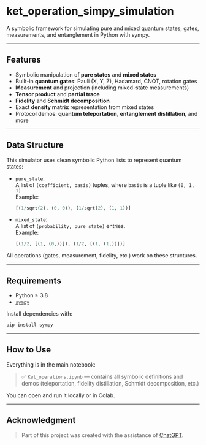 # ket_operation_simpy_simulation
A symbolic framework for simulating pure and mixed quantum states, gates, measurements, and entanglement in Python with sympy.

---

## Features

- Symbolic manipulation of **pure states** and **mixed states**
- Built-in **quantum gates**: Pauli (X, Y, Z), Hadamard, CNOT, rotation gates
- **Measurement** and projection (including mixed-state measurements)
- **Tensor product** and **partial trace**
- **Fidelity** and **Schmidt decomposition**
- Exact **density matrix** representation from mixed states
- Protocol demos: **quantum teleportation**, **entanglement distillation**, and more

---

## Data Structure

This simulator uses clean symbolic Python lists to represent quantum states:

- `pure_state`:  
  A list of `(coefficient, basis)` tuples, where `basis` is a tuple like `(0, 1, 1)`  
  Example:  
  ```python
  [(1/sqrt(2), (0, 0)), (1/sqrt(2), (1, 1))]
  ```

- `mixed_state`:  
  A list of `(probability, pure_state)` entries.  
  Example:  
  ```python
  [(1/2, [(1, (0,))]), (1/2, [(1, (1,))])]
  ```

All operations (gates, measurement, fidelity, etc.) work on these structures.

---

## Requirements

- Python ≥ 3.8
- [`sympy`](https://www.sympy.org/)

Install dependencies with:

```bash
pip install sympy
```

---

## How to Use

Everything is in the main notebook:

> ✅ `Ket_operations.ipynb` — contains all symbolic definitions and demos (teleportation, fidelity distillation, Schmidt decomposition, etc.)

You can open and run it locally or in Colab.

---

## Acknowledgment

> Part of this project was created with the assistance of [ChatGPT](https://chat.openai.com/).
